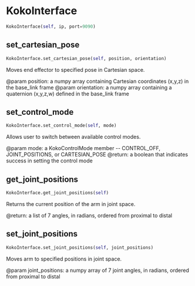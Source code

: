 <h1 id="koko_interface.KokoInterface">KokoInterface</h1>

```python
KokoInterface(self, ip, port=9090)
```

<h2 id="koko_interface.KokoInterface.set_cartesian_pose">set_cartesian_pose</h2>

```python
KokoInterface.set_cartesian_pose(self, position, orientation)
```

Moves end effector to specified pose in Cartesian space.

@param position: a numpy array containing Cartesian coordinates (x,y,z) in the base_link frame
@param orientation: a numpy array containing a quaternion (x,y,z,w) defined in the base_link frame

<h2 id="koko_interface.KokoInterface.set_control_mode">set_control_mode</h2>

```python
KokoInterface.set_control_mode(self, mode)
```

Allows user to switch between available control modes.

@param mode: a KokoControlMode member -- CONTROL_OFF, JOINT_POSITIONS, or CARTESIAN_POSE
@return: a boolean that indicates success in setting the control mode

<h2 id="koko_interface.KokoInterface.get_joint_positions">get_joint_positions</h2>

```python
KokoInterface.get_joint_positions(self)
```

Returns the current position of the arm in joint space.

@return: a list of 7 angles, in radians, ordered from proximal to distal

<h2 id="koko_interface.KokoInterface.set_joint_positions">set_joint_positions</h2>

```python
KokoInterface.set_joint_positions(self, joint_positions)
```

Moves arm to specified positions in joint space.

@param joint_positions: a numpy array  of 7 joint angles, in radians, ordered from proximal to distal

